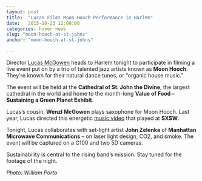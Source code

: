 ```yaml
---
layout: post
title:  "Lucas Films Moon Hooch Performance in Harlem"
date:   2015-10-23 12:00:00
categories: hover news
slug: "moon-hooch-at-st-johns"
anchor: "moon-hooch-at-st-johns"

---
```


Director [Lucas McGowen](http://lucasmcgowen.com) heads to Harlem tonight to participate in filming a live event put on by a trio of talented jazz artists known as **Moon Hooch**. They're known for their natural dance tunes, or “organic house music.”

The event will be held at the **Cathedral of St. John the Divine**, the largest cathedral in the world and home to the month-long **Value of Food – Sustaining a Green Planet Exhibit**.

Lucas’s cousin, **Wenzl McGowen** plays saxophone for Moon Hooch. Last year, Lucas directed this energetic [music video](https://www.youtube.com/watch?v=yUEapzqptIA) that played at **SXSW**.

Tonight, Lucas collaborates with set-light artist **John Zelenka** of **Manhattan Microwave Communications** – on laser light design, CO2, and smoke. The event will be captured on a C100 and two 5D cameras. 

Sustainability is central to the rising band’s mission. Stay tuned for the footage of the night.

*Photo: William Porto*